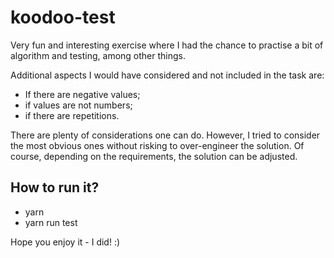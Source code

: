 # koodoo-test

Very fun and interesting exercise where I had the chance to practise a bit of algorithm and testing, among other things.

Additional aspects I would have considered and not included in the task are:

- If there are negative values;
- if values are not numbers;
- if there are repetitions.

There are plenty of considerations one can do. However, I tried to consider the most obvious ones without risking to over-engineer the solution. Of course, depending on the requirements, the solution can be adjusted.

## How to run it?

- yarn
- yarn run test

Hope you enjoy it - I did! :)
